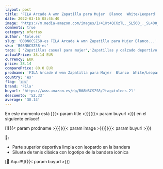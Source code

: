 ```yaml
---
layout: post
title: 'FILA Arcade A wmn Zapatilla para Mujer  Blanco  White/Leopard   42 EU'
date: 2022-03-16 08:46:40
image: 'https://m.media-amazon.com/images/I/41Xt4QCKzTL._SL500_._SL400_.jpg'
comments: true
category: ofertas
author: 'tole.es'
slug: 'B08N6CSZS8-es FILA Arcade A wmn Zapatilla para Mujer Blanco...'
sku: 'B08N6CSZS8-es'
tags: [ 'Zapatillas casual para mujer','Zapatillas y calzado deportivo para mujer','Zapatos','Zapatos para mujer','Zapatos y complementos','fila','zapatilla', ]
actualPrice: 38.14 EUR
currency: EUR
price: 38.14
comparePrice: 80.0 EUR
prodname: 'FILA Arcade A wmn Zapatilla para Mujer  Blanco  White/Leopard   42 EU'
country: 'es'
flag: '🇪🇸'
brand: 'Fila'
buyurl: 'https://www.amazon.es/dp/B08N6CSZS8/?tag=tolees-21'
descuento: '52.33'
average: '38.14'
---
```


En este momento está [{{< param title >}}]({{< param buyurl >}}) en el siguiente enlace!

[![{{< param prodname >}}]({{< param image >}})]({{< param buyurl >}})

🔎:

- Parte superior deportiva limpia con leopardo en la bandera
- Silueta de tenis clásica con logotipo de la bandera icónica

[🛒 Aquí!!!]({{< param buyurl >}})
